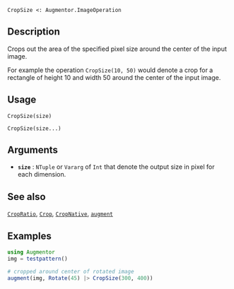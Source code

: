```
CropSize <: Augmentor.ImageOperation
```

## Description

Crops out the area of the specified pixel size around the center of the input image.

For example the operation `CropSize(10, 50)` would denote a crop for a rectangle of height 10 and width 50 around the center of the input image.

## Usage

```
CropSize(size)

CropSize(size...)
```

## Arguments

  * **`size`** : `NTuple` or `Vararg` of `Int` that denote the   output size in pixel for each dimension.

## See also

[`CropRatio`](@ref), [`Crop`](@ref), [`CropNative`](@ref), [`augment`](@ref)

## Examples

```julia
using Augmentor
img = testpattern()

# cropped around center of rotated image
augment(img, Rotate(45) |> CropSize(300, 400))
```
